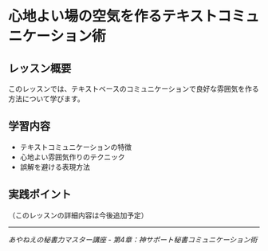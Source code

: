 # 心地よい場の空気を作るテキストコミュニケーション術

## レッスン概要
このレッスンでは、テキストベースのコミュニケーションで良好な雰囲気を作る方法について学びます。

## 学習内容
- テキストコミュニケーションの特徴
- 心地よい雰囲気作りのテクニック
- 誤解を避ける表現方法

## 実践ポイント
（このレッスンの詳細内容は今後追加予定）

---
*あやねえの秘書力マスター講座 - 第4章：神サポート秘書コミュニケーション術*
